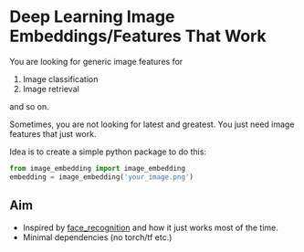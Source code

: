 # Deep Learning Image Embeddings/Features That Work

You are looking for generic image features for
1. Image classification
2. Image retrieval

and so on.

Sometimes, you are not looking for latest and greatest. You just need image
features that just work.

Idea is to create a simple python package to do this:

```python
from image_embedding import image_embedding
embedding = image_embedding('your_image.png')
```


## Aim

* Inspired by [face_recognition](https://github.com/ageitgey/face_recognition) and how it just works most of the time.
* Minimal dependencies (no torch/tf etc.)